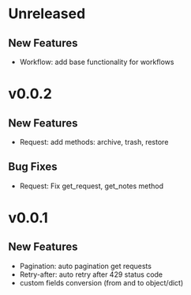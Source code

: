 # Unreleased

## New Features
- Workflow: add base functionality for workflows

# v0.0.2

## New Features
- Request: add methods: archive, trash, restore

## Bug Fixes
- Request: Fix get_request, get_notes method


# v0.0.1

## New Features
- Pagination: auto pagination get requests
- Retry-after: auto retry after 429 status code
- custom fields conversion (from and to object/dict)